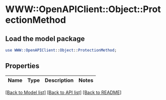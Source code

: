 # WWW::OpenAPIClient::Object::ProtectionMethod

## Load the model package
```perl
use WWW::OpenAPIClient::Object::ProtectionMethod;
```

## Properties
Name | Type | Description | Notes
------------ | ------------- | ------------- | -------------

[[Back to Model list]](../README.md#documentation-for-models) [[Back to API list]](../README.md#documentation-for-api-endpoints) [[Back to README]](../README.md)


